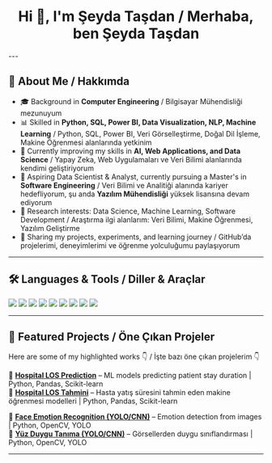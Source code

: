 
<h1 align="center">Hi 👋, I'm Şeyda Taşdan / Merhaba, ben Şeyda Taşdan</h1>
---

## 🚀 About Me / Hakkımda
- 🎓 Background in **Computer Engineering** / Bilgisayar Mühendisliği mezunuyum  
- 📊 Skilled in **Python, SQL, Power BI, Data Visualization, NLP, Machine Learning** / Python, SQL, Power BI, Veri Görselleştirme, Doğal Dil İşleme, Makine Öğrenmesi alanlarında yetkinim  
- 🌱 Currently improving my skills in **AI, Web Applications, and Data Science** / Yapay Zeka, Web Uygulamaları ve Veri Bilimi alanlarında kendimi geliştiriyorum  
- 🎯 Aspiring Data Scientist & Analyst, currently pursuing a Master's in **Software Engineering** / Veri Bilimi ve Analitiği alanında kariyer hedefliyorum, şu anda **Yazılım Mühendisliği** yüksek lisansına devam ediyorum  
- 🔬 Research interests: Data Science, Machine Learning, Software Development / Araştırma ilgi alanlarım: Veri Bilimi, Makine Öğrenmesi, Yazılım Geliştirme  
- 📝 Sharing my projects, experiments, and learning journey / GitHub’da projelerimi, deneyimlerimi ve öğrenme yolculuğumu paylaşıyorum  

---

## 🛠️ Languages & Tools / Diller & Araçlar
<p align="left">
  <img src="https://img.shields.io/badge/Python-3776AB?style=for-the-badge&logo=python&logoColor=white" />
  <img src="https://img.shields.io/badge/SQL-4479A1?style=for-the-badge&logo=postgresql&logoColor=white" />
  <img src="https://img.shields.io/badge/PowerBI-F2C811?style=for-the-badge&logo=powerbi&logoColor=black" />
  <img src="https://img.shields.io/badge/Flask-000000?style=for-the-badge&logo=flask&logoColor=white" />
  <img src="https://img.shields.io/badge/NumPy-013243?style=for-the-badge&logo=numpy&logoColor=white" />
  <img src="https://img.shields.io/badge/Pandas-150458?style=for-the-badge&logo=pandas&logoColor=white" />
  <img src="https://img.shields.io/badge/ScikitLearn-F7931E?style=for-the-badge&logo=scikitlearn&logoColor=white" />
  <img src="https://img.shields.io/badge/Matplotlib-11557c?style=for-the-badge" />
  <img src="https://img.shields.io/badge/Seaborn-6cace4?style=for-the-badge" />
</p>

---

## 📌 Featured Projects / Öne Çıkan Projeler
Here are some of my highlighted works 👇 / İşte bazı öne çıkan projelerim 👇  

🔹 [**Hospital LOS Prediction**](#) – ML models predicting patient stay duration | Python, Pandas, Scikit-learn  
🔹 [**Hospital LOS Tahmini**](#) – Hasta yatış süresini tahmin eden makine öğrenmesi modelleri | Python, Pandas, Scikit-learn  

🔹 [**Face Emotion Recognition (YOLO/CNN)**](#) – Emotion detection from images | Python, OpenCV, YOLO  
🔹 [**Yüz Duygu Tanıma (YOLO/CNN)**](#) – Görsellerden duygu sınıflandırması | Python, OpenCV, YOLO  

---
